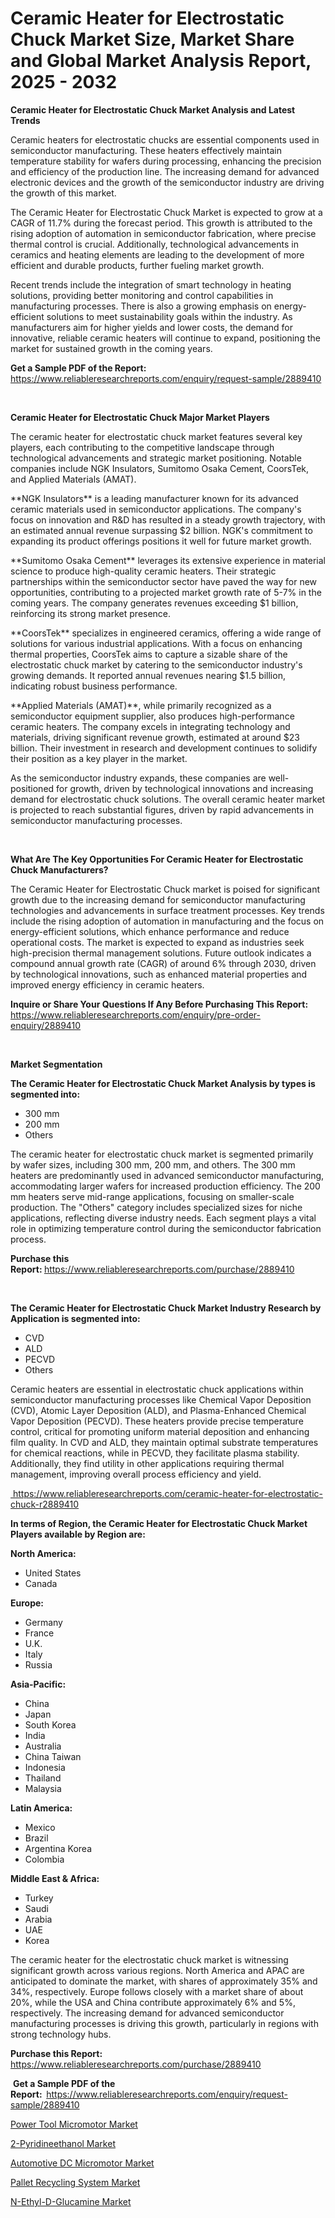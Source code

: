 <p><h1>Ceramic Heater for Electrostatic Chuck Market Size, Market Share and Global Market Analysis Report, 2025 - 2032</h1></p><p><strong>Ceramic Heater for Electrostatic Chuck Market Analysis and Latest Trends</strong></p>
<p><p>Ceramic heaters for electrostatic chucks are essential components used in semiconductor manufacturing. These heaters effectively maintain temperature stability for wafers during processing, enhancing the precision and efficiency of the production line. The increasing demand for advanced electronic devices and the growth of the semiconductor industry are driving the growth of this market.</p><p>The Ceramic Heater for Electrostatic Chuck Market is expected to grow at a CAGR of 11.7% during the forecast period. This growth is attributed to the rising adoption of automation in semiconductor fabrication, where precise thermal control is crucial. Additionally, technological advancements in ceramics and heating elements are leading to the development of more efficient and durable products, further fueling market growth.</p><p>Recent trends include the integration of smart technology in heating solutions, providing better monitoring and control capabilities in manufacturing processes. There is also a growing emphasis on energy-efficient solutions to meet sustainability goals within the industry. As manufacturers aim for higher yields and lower costs, the demand for innovative, reliable ceramic heaters will continue to expand, positioning the market for sustained growth in the coming years.</p></p>
<p><strong>Get a Sample PDF of the Report:&nbsp;</strong> <a href="https://www.reliableresearchreports.com/enquiry/request-sample/2889410?utm_campaign=13&utm_medium=2&utm_source=Github&utm_content=ia&utm_term=14032025&utm_id=ceramic-heater-for-electrostatic-chuck">https://www.reliableresearchreports.com/enquiry/request-sample/2889410</a></p>
<p>&nbsp;</p>
<p><strong>Ceramic Heater for Electrostatic Chuck Major Market Players</strong></p>
<p><p>The ceramic heater for electrostatic chuck market features several key players, each contributing to the competitive landscape through technological advancements and strategic market positioning. Notable companies include NGK Insulators, Sumitomo Osaka Cement, CoorsTek, and Applied Materials (AMAT).</p><p>**NGK Insulators** is a leading manufacturer known for its advanced ceramic materials used in semiconductor applications. The company's focus on innovation and R&D has resulted in a steady growth trajectory, with an estimated annual revenue surpassing $2 billion. NGK's commitment to expanding its product offerings positions it well for future market growth.</p><p>**Sumitomo Osaka Cement** leverages its extensive experience in material science to produce high-quality ceramic heaters. Their strategic partnerships within the semiconductor sector have paved the way for new opportunities, contributing to a projected market growth rate of 5-7% in the coming years. The company generates revenues exceeding $1 billion, reinforcing its strong market presence.</p><p>**CoorsTek** specializes in engineered ceramics, offering a wide range of solutions for various industrial applications. With a focus on enhancing thermal properties, CoorsTek aims to capture a sizable share of the electrostatic chuck market by catering to the semiconductor industry's growing demands. It reported annual revenues nearing $1.5 billion, indicating robust business performance.</p><p>**Applied Materials (AMAT)**, while primarily recognized as a semiconductor equipment supplier, also produces high-performance ceramic heaters. The company excels in integrating technology and materials, driving significant revenue growth, estimated at around $23 billion. Their investment in research and development continues to solidify their position as a key player in the market.</p><p>As the semiconductor industry expands, these companies are well-positioned for growth, driven by technological innovations and increasing demand for electrostatic chuck solutions. The overall ceramic heater market is projected to reach substantial figures, driven by rapid advancements in semiconductor manufacturing processes.</p></p>
<p>&nbsp;</p>
<p><strong>What Are The Key Opportunities For Ceramic Heater for Electrostatic Chuck Manufacturers?</strong></p>
<p><p>The Ceramic Heater for Electrostatic Chuck market is poised for significant growth due to the increasing demand for semiconductor manufacturing technologies and advancements in surface treatment processes. Key trends include the rising adoption of automation in manufacturing and the focus on energy-efficient solutions, which enhance performance and reduce operational costs. The market is expected to expand as industries seek high-precision thermal management solutions. Future outlook indicates a compound annual growth rate (CAGR) of around 6% through 2030, driven by technological innovations, such as enhanced material properties and improved energy efficiency in ceramic heaters.</p></p>
<p><strong>Inquire or Share Your Questions If Any Before Purchasing This Report:</strong> <a href="https://www.reliableresearchreports.com/enquiry/pre-order-enquiry/2889410?utm_campaign=13&utm_medium=2&utm_source=Github&utm_content=ia&utm_term=14032025&utm_id=ceramic-heater-for-electrostatic-chuck">https://www.reliableresearchreports.com/enquiry/pre-order-enquiry/2889410</a></p>
<p>&nbsp;</p>
<p><strong>Market Segmentation</strong></p>
<p><strong>The Ceramic Heater for Electrostatic Chuck Market Analysis by types is segmented into:</strong></p>
<p><ul><li>300 mm</li><li>200 mm</li><li>Others</li></ul></p>
<p><p>The ceramic heater for electrostatic chuck market is segmented primarily by wafer sizes, including 300 mm, 200 mm, and others. The 300 mm heaters are predominantly used in advanced semiconductor manufacturing, accommodating larger wafers for increased production efficiency. The 200 mm heaters serve mid-range applications, focusing on smaller-scale production. The "Others" category includes specialized sizes for niche applications, reflecting diverse industry needs. Each segment plays a vital role in optimizing temperature control during the semiconductor fabrication process.</p></p>
<p><strong>Purchase this Report:&nbsp;</strong><a href="https://www.reliableresearchreports.com/purchase/2889410?utm_campaign=13&utm_medium=2&utm_source=Github&utm_content=ia&utm_term=14032025&utm_id=ceramic-heater-for-electrostatic-chuck">https://www.reliableresearchreports.com/purchase/2889410</a></p>
<p>&nbsp;</p>
<p><strong>The Ceramic Heater for Electrostatic Chuck Market Industry Research by Application is segmented into:</strong></p>
<p><ul><li>CVD</li><li>ALD</li><li>PECVD</li><li>Others</li></ul></p>
<p><p>Ceramic heaters are essential in electrostatic chuck applications within semiconductor manufacturing processes like Chemical Vapor Deposition (CVD), Atomic Layer Deposition (ALD), and Plasma-Enhanced Chemical Vapor Deposition (PECVD). These heaters provide precise temperature control, critical for promoting uniform material deposition and enhancing film quality. In CVD and ALD, they maintain optimal substrate temperatures for chemical reactions, while in PECVD, they facilitate plasma stability. Additionally, they find utility in other applications requiring thermal management, improving overall process efficiency and yield.</p></p>
<p><a href="https://www.reliableresearchreports.com/ceramic-heater-for-electrostatic-chuck-r2889410?utm_campaign=13&utm_medium=2&utm_source=Github&utm_content=ia&utm_term=14032025&utm_id=ceramic-heater-for-electrostatic-chuck">&nbsp;https://www.reliableresearchreports.com/ceramic-heater-for-electrostatic-chuck-r2889410</a></p>
<p><strong>In terms of Region, the Ceramic Heater for Electrostatic Chuck Market Players available by Region are:</strong></p>
<p>
    <p> <strong> North America: </strong>
        <ul>
            <li>United States</li>
            <li>Canada</li>
        </ul>
        </p> 
    <p> <strong> Europe: </strong>
        <ul>
            <li>Germany</li>
            <li>France</li>
            <li>U.K.</li>
            <li>Italy</li>
            <li>Russia</li>
        </ul>
        </p> 
    <p> <strong> Asia-Pacific: </strong>
        <ul>
            <li>China</li>
            <li>Japan</li>
            <li>South Korea</li>
            <li>India</li>
            <li>Australia</li>
            <li>China Taiwan</li>
            <li>Indonesia</li>
            <li>Thailand</li>
            <li>Malaysia</li>
        </ul>
        </p> 
    <p> <strong> Latin America: </strong>
        <ul>
            <li>Mexico</li>
            <li>Brazil</li>
            <li>Argentina Korea</li>
            <li>Colombia</li>
        </ul>
        </p> 
    <p> <strong> Middle East & Africa: </strong>
        <ul>
            <li>Turkey</li>
            <li>Saudi</li>
            <li>Arabia</li>
            <li>UAE</li>
            <li>Korea</li>
        </ul>
    </p>
    </p>
<p><p>The ceramic heater for the electrostatic chuck market is witnessing significant growth across various regions. North America and APAC are anticipated to dominate the market, with shares of approximately 35% and 34%, respectively. Europe follows closely with a market share of about 20%, while the USA and China contribute approximately 6% and 5%, respectively. The increasing demand for advanced semiconductor manufacturing processes is driving this growth, particularly in regions with strong technology hubs.</p></p>
<p><strong>Purchase this Report: </strong><a href="https://www.reliableresearchreports.com/purchase/2889410?utm_campaign=13&utm_medium=2&utm_source=Github&utm_content=ia&utm_term=14032025&utm_id=ceramic-heater-for-electrostatic-chuck">https://www.reliableresearchreports.com/purchase/2889410</a></p>
<p>&nbsp;<strong>Get a Sample PDF of the Report:&nbsp;&nbsp;</strong><a href="https://www.reliableresearchreports.com/enquiry/request-sample/2889410?utm_campaign=13&utm_medium=2&utm_source=Github&utm_content=ia&utm_term=14032025&utm_id=ceramic-heater-for-electrostatic-chuck">https://www.reliableresearchreports.com/enquiry/request-sample/2889410</a></p>
<p><strong></strong></p>
<p><p><a href="https://github.com/tafuaraasswn/Market-Research-Report-List-1/blob/main/power-tool-micromotor-market.md?utm_campaign=13&utm_medium=2&utm_source=Github&utm_content=ia&utm_term=14032025&utm_id=ceramic-heater-for-electrostatic-chuck">Power Tool Micromotor Market</a></p><p><a href="https://github.com/kumusdadlas/Market-Research-Report-List-1/blob/main/2-pyridineethanol-market.md?utm_campaign=13&utm_medium=2&utm_source=Github&utm_content=ia&utm_term=14032025&utm_id=ceramic-heater-for-electrostatic-chuck">2-Pyridineethanol Market</a></p><p><a href="https://github.com/welidaeisya/Market-Research-Report-List-1/blob/main/automotive-dc-micromotor-market.md?utm_campaign=13&utm_medium=2&utm_source=Github&utm_content=ia&utm_term=14032025&utm_id=ceramic-heater-for-electrostatic-chuck">Automotive DC Micromotor Market</a></p><p><a href="https://github.com/anesimazikpd/Market-Research-Report-List-1/blob/main/pallet-recycling-system-market.md?utm_campaign=13&utm_medium=2&utm_source=Github&utm_content=ia&utm_term=14032025&utm_id=ceramic-heater-for-electrostatic-chuck">Pallet Recycling System Market</a></p><p><a href="https://github.com/peggiputra7o/Market-Research-Report-List-1/blob/main/n-ethyl-d-glucamine-market.md?utm_campaign=13&utm_medium=2&utm_source=Github&utm_content=ia&utm_term=14032025&utm_id=ceramic-heater-for-electrostatic-chuck">N-Ethyl-D-Glucamine Market</a></p></p>